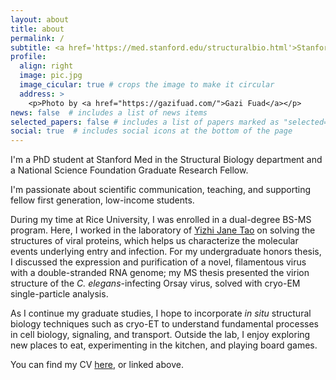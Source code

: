 ```yaml
---
layout: about
title: about
permalink: /
subtitle: <a href='https://med.stanford.edu/structuralbio.html'>Stanford University</a>. Graduate student. Structural biologist in training.
profile:
  align: right
  image: pic.jpg
  image_cicular: true # crops the image to make it circular
  address: >
    <p>Photo by <a href="https://gazifuad.com/">Gazi Fuad</a></p>
news: false  # includes a list of news items
selected_papers: false # includes a list of papers marked as "selected={true}"
social: true  # includes social icons at the bottom of the page
---
```


I'm a PhD student at Stanford Med in the Structural Biology department and a National Science Foundation Graduate Research Fellow. 

I'm passionate about scientific communication, teaching, and supporting fellow first generation, low-income students.

During my time at Rice University, I was enrolled in a dual-degree BS-MS program. Here, I worked in the laboratory of <a href='https://ytao.rice.edu'>Yizhi Jane Tao</a> on solving the structures of viral proteins, which helps us characterize the molecular events underlying entry and infection. For my undergraduate honors thesis, I discussed the expression and purification of a novel, filamentous virus with a double-stranded RNA genome; my MS thesis presented the virion structure of the *C. elegans*-infecting Orsay virus, solved with cryo-EM single-particle analysis.

As I continue my graduate studies, I hope to incorporate *in situ* structural biology techniques such as cryo-ET to understand fundamental processes in cell biology, signaling, and transport. Outside the lab, I enjoy exploring new places to eat, experimenting in the kitchen, and playing board games.

You can find my CV <a href='https://jimluzhang.com/assets/pdf/JLZ_CV.pdf'>here</a>, or linked above. 